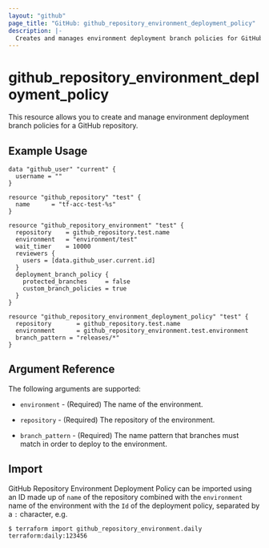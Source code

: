 ```yaml
---
layout: "github"
page_title: "GitHub: github_repository_environment_deployment_policy"
description: |-
  Creates and manages environment deployment branch policies for GitHub repositories
---
```


# github_repository_environment_deployment_policy

This resource allows you to create and manage environment deployment branch policies for a GitHub repository.

## Example Usage

```hcl
data "github_user" "current" {
  username = ""
}

resource "github_repository" "test" {
  name      = "tf-acc-test-%s"
}

resource "github_repository_environment" "test" {
  repository 	= github_repository.test.name
  environment	= "environment/test"
  wait_timer	= 10000
  reviewers {
    users = [data.github_user.current.id]
  }
  deployment_branch_policy {
    protected_branches     = false
    custom_branch_policies = true
  }
}

resource "github_repository_environment_deployment_policy" "test" {
  repository 	   = github_repository.test.name
  environment	   = github_repository_environment.test.environment
  branch_pattern = "releases/*"
}
```

## Argument Reference

The following arguments are supported:

* `environment` - (Required) The name of the environment.

* `repository` - (Required) The repository of the environment.

* `branch_pattern` - (Required) The name pattern that branches must match in order to deploy to the environment.


## Import

GitHub Repository Environment Deployment Policy can be imported using an ID made up of `name` of the repository combined with the `environment` name of the environment with the `Id` of the deployment policy, separated by a `:` character, e.g.

```
$ terraform import github_repository_environment.daily terraform:daily:123456
```
